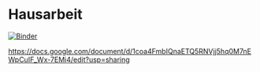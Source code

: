 # Hausarbeit

 
 [![Binder](https://mybinder.org/badge_logo.svg)](https://mybinder.org/v2/gh/Geographistic/Hausarbeit_AfD/master)

https://docs.google.com/document/d/1coa4FmbIQnaETQ5RNVjj5hq0M7nEWpCuIF_Wx-7EMi4/edit?usp=sharing

